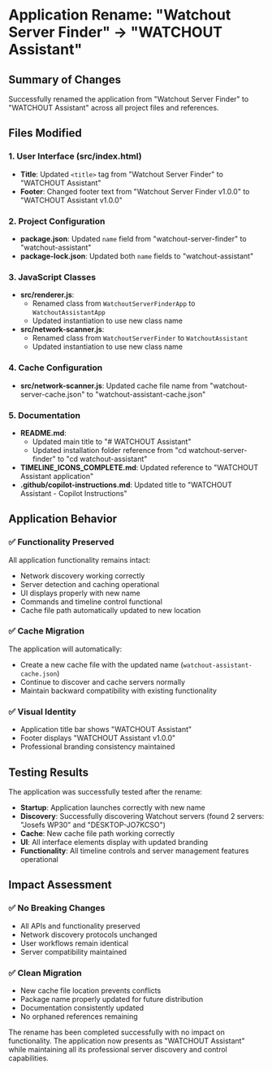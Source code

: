 # Application Rename: "Watchout Server Finder" → "WATCHOUT Assistant"

## Summary of Changes

Successfully renamed the application from "Watchout Server Finder" to "WATCHOUT Assistant" across all project files and references.

## Files Modified

### 1. User Interface (src/index.html)
- **Title**: Updated `<title>` tag from "Watchout Server Finder" to "WATCHOUT Assistant"
- **Footer**: Changed footer text from "Watchout Server Finder v1.0.0" to "WATCHOUT Assistant v1.0.0"

### 2. Project Configuration
- **package.json**: Updated `name` field from "watchout-server-finder" to "watchout-assistant"
- **package-lock.json**: Updated both `name` fields to "watchout-assistant"

### 3. JavaScript Classes
- **src/renderer.js**: 
  - Renamed class from `WatchoutServerFinderApp` to `WatchoutAssistantApp`
  - Updated instantiation to use new class name
- **src/network-scanner.js**:
  - Renamed class from `WatchoutServerFinder` to `WatchoutAssistant`
  - Updated instantiation to use new class name

### 4. Cache Configuration
- **src/network-scanner.js**: Updated cache file name from "watchout-server-cache.json" to "watchout-assistant-cache.json"

### 5. Documentation
- **README.md**: 
  - Updated main title to "# WATCHOUT Assistant"
  - Updated installation folder reference from "cd watchout-server-finder" to "cd watchout-assistant"
- **TIMELINE_ICONS_COMPLETE.md**: Updated reference to "WATCHOUT Assistant application"
- **.github/copilot-instructions.md**: Updated title to "WATCHOUT Assistant - Copilot Instructions"

## Application Behavior

### ✅ **Functionality Preserved**
All application functionality remains intact:
- Network discovery working correctly
- Server detection and caching operational
- UI displays properly with new name
- Commands and timeline control functional
- Cache file path automatically updated to new location

### ✅ **Cache Migration**
The application will automatically:
- Create a new cache file with the updated name (`watchout-assistant-cache.json`)
- Continue to discover and cache servers normally
- Maintain backward compatibility with existing functionality

### ✅ **Visual Identity**
- Application title bar shows "WATCHOUT Assistant"
- Footer displays "WATCHOUT Assistant v1.0.0"
- Professional branding consistency maintained

## Testing Results

The application was successfully tested after the rename:
- **Startup**: Application launches correctly with new name
- **Discovery**: Successfully discovering Watchout servers (found 2 servers: "Josefs WP30" and "DESKTOP-JO7KCSO")
- **Cache**: New cache file path working correctly
- **UI**: All interface elements display with updated branding
- **Functionality**: All timeline controls and server management features operational

## Impact Assessment

### ✅ **No Breaking Changes**
- All APIs and functionality preserved
- Network discovery protocols unchanged
- User workflows remain identical
- Server compatibility maintained

### ✅ **Clean Migration**
- New cache file location prevents conflicts
- Package name properly updated for future distribution
- Documentation consistently updated
- No orphaned references remaining

The rename has been completed successfully with no impact on functionality. The application now presents as "WATCHOUT Assistant" while maintaining all its professional server discovery and control capabilities.
